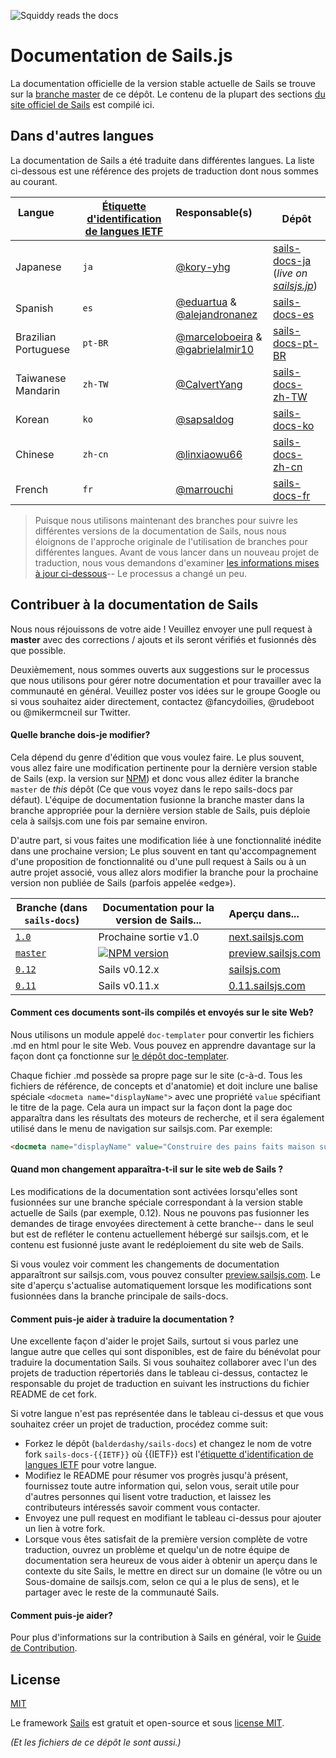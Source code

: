 ![Squiddy reads the docs](http://sailsjs.com/images/squidford_swimming.png)

# Documentation de Sails.js

La documentation officielle de la version stable actuelle de Sails se trouve sur la [branche master](github.com/balderdashy/sails-docs) de ce dépôt. Le contenu de la plupart des sections [du site officiel de Sails](http://sailsjs.com) est compilé ici.


## Dans d'autres langues

La documentation de Sails a été traduite dans différentes langues. La liste ci-dessous est une référence des projets de traduction dont nous sommes au courant.

| Langue                     | [Étiquette d'identification de langues IETF](https://fr.wikipedia.org/wiki/%C3%89tiquette_d%27identification_de_langues_IETF)  | Responsable(s)        | Dépôt |
| ---------------------------- | ------- | ------------------ | ---------------------------------- |
| Japanese                     | `ja`    | [@kory-yhg](https://github.com/kory-yhg)      | [sails-docs-ja](https://github.com/balderdashy/sails-docs/tree/ja) <br/>(_live on [sailsjs.jp](http://sailsjs.jp)_)
| Spanish                      | `es`    | [@eduartua](https://github.com/eduartua/) & [@alejandronanez](https://github.com/alejandronanez)   | [sails-docs-es](https://github.com/eduartua/sails-docs-es)
| Brazilian Portuguese         | `pt-BR` | [@marceloboeira](https://github.com/marceloboeira) & [@gabrielalmir10](https://github.com/gabrielalmir10)   | [sails-docs-pt-BR](https://github.com/balderdashy/sails-docs/tree/pt-BR)
| Taiwanese Mandarin           | `zh-TW` | [@CalvertYang](https://github.com/CalvertYang)   | [sails-docs-zh-TW](https://github.com/balderdashy/sails-docs/tree/zh-TW)
| Korean                       | `ko`    | [@sapsaldog](https://github.com/sapsaldog)   | [sails-docs-ko](https://github.com/balderdashy/sails-docs/tree/ko)
| Chinese                      | `zh-cn`    | [@linxiaowu66](https://github.com/linxiaowu66)   | [sails-docs-zh-cn](https://github.com/linxiaowu66/sails-docs-zh-cn)
| French                       | `fr`    | [@marrouchi](https://github.com/marrouchi)   | [sails-docs-fr](https://github.com/marrouchi/sails-docs-fr)

> Puisque nous utilisons maintenant des branches pour suivre les différentes versions de la documentation de Sails, nous nous éloignons de l'approche originale de l'utilisation de branches pour différentes langues.  Avant de vous lancer dans un nouveau projet de traduction, nous vous demandons d'examiner [les informations mises à jour ci-dessous](#how-can-i-help-translate-the-documentation)-- Le processus a changé un peu.



## Contribuer à la documentation de Sails

Nous nous réjouissons de votre aide ! Veuillez envoyer une pull request à **master** avec des corrections / ajouts et ils seront vérifiés et fusionnés dès que possible.

Deuxièmement, nous sommes ouverts aux suggestions sur le processus que nous utilisons pour gérer notre documentation et pour travailler avec la communauté en général. Veuillez poster vos idées sur le groupe Google ou si vous souhaitez aider directement, contactez @fancydoilies, @rudeboot ou @mikermcneil sur Twitter.

#### Quelle branche dois-je modifier?

Cela dépend du genre d'édition que vous voulez faire. Le plus souvent, vous allez faire une modification pertinente pour la dernière version stable de Sails (exp. la version sur [NPM](npmjs.org/package/sails)) et donc vous allez éditer la branche `master` de _this_ dépôt (Ce que vous voyez dans le repo sails-docs par défaut).  L'équipe de documentation fusionne la branche master dans la branche appropriée pour la dernière version stable de Sails, puis déploie cela à sailsjs.com une fois par semaine environ.

D'autre part, si vous faites une modification liée à une fonctionnalité inédite dans une prochaine version; Le plus souvent en tant qu'accompagnement d'une proposition de fonctionnalité ou d'une pull request à Sails ou à un autre projet associé, vous allez alors modifier la branche pour la prochaine version non publiée de Sails (parfois appelée «edge»).

| Branche (dans `sails-docs`)                    | Documentation pour la version de Sails...                                   | Aperçu dans...      |
|-------------------------------------------------------------------------------------|------------------------|:-------------------|
| [`1.0`](https://github.com/balderdashy/sails-docs/tree/1.0) | Prochaine sortie v1.0                           | [next.sailsjs.com](http://next.sailsjs.com)
| [`master`](https://github.com/balderdashy/sails-docs/tree/master) | [![NPM version](https://badge.fury.io/js/sails.png)](http://badge.fury.io/js/sails) | [preview.sailsjs.com](http://preview.sailsjs.com)
| [`0.12`](https://github.com/balderdashy/sails-docs/tree/0.12) | Sails v0.12.x | [sailsjs.com](http://sailsjs.com)
| [`0.11`](https://github.com/balderdashy/sails-docs/tree/0.11) | Sails v0.11.x           | [0.11.sailsjs.com](http://0.11.sailsjs.com)


#### Comment ces documents sont-ils compilés et envoyés sur le site Web?

Nous utilisons un module appelé `doc-templater` pour convertir les fichiers .md en html pour le site Web. Vous pouvez en apprendre davantage sur la façon dont ça fonctionne sur [le dépôt doc-templater](https://github.com/uncletammy/doc-templater).

Chaque fichier .md possède sa propre page sur le site (c-à-d. Tous les fichiers de référence, de concepts et d'anatomie) et doit inclure une balise spéciale `<docmeta name="displayName">` avec une propriété `value` spécifiant le titre de la page. Cela aura un impact sur la façon dont la page doc apparaîtra dans les résultats des moteurs de recherche, et il sera également utilisé dans le menu de navigation sur sailsjs.com. Par exemple:

```markdown
<docmeta name="displayName" value="Construire des pains faits maison sur mesure">
```

#### Quand mon changement apparaîtra-t-il sur le site web de Sails ?

Les modifications de la documentation sont activées lorsqu'elles sont fusionnées sur une branche spéciale correspondant à la version stable actuelle de Sails (par exemple, 0.12). Nous ne pouvons pas fusionner les demandes de tirage envoyées directement à cette branche-- dans le seul but est de refléter le contenu actuellement hébergé sur sailsjs.com, et le contenu est fusionné juste avant le redéploiement du site web de Sails.

Si vous voulez voir comment les changements de documentation apparaîtront sur sailsjs.com, vous pouvez consulter [preview.sailsjs.com](http://preview.sailsjs.com). Le site d'aperçu s'actualise automatiquement lorsque les modifications sont fusionnées dans la branche principale de sails-docs.


#### Comment puis-je aider à traduire la documentation ?

Une excellente façon d'aider le projet Sails, surtout si vous parlez une langue autre que celles qui sont disponibles, est de faire du bénévolat pour traduire la documentation Sails. Si vous souhaitez collaborer avec l'un des projets de traduction répertoriés dans le tableau ci-dessus, contactez le responsable du projet de traduction en suivant les instructions du fichier README de cet fork.

Si votre langue n'est pas représentée dans le tableau ci-dessus et que vous souhaitez créer un projet de traduction, procédez comme suit:

+ Forkez le dépôt (`balderdashy/sails-docs`) et changez le nom de votre fork `sails-docs-{{IETF}}` où {{IETF}} est l'[étiquette d'identification de langues IETF](https://fr.wikipedia.org/wiki/%C3%89tiquette_d%27identification_de_langues_IETF) pour votre langue.
+ Modifiez le README pour résumer vos progrès jusqu'à présent, fournissez toute autre information qui, selon vous, serait utile pour d'autres personnes qui lisent votre traduction, et laissez les contributeurs intéressés savoir comment vous contacter.
+ Envoyez une pull request en modifiant le tableau ci-dessus pour ajouter un lien à votre fork.
+ Lorsque vous êtes satisfait de la première version complète de votre traduction, ouvrez un problème et quelqu'un de notre équipe de documentation sera heureux de vous aider à obtenir un aperçu dans le contexte du site Sails, le mettre en direct sur un domaine (le vôtre ou un Sous-domaine de sailsjs.com, selon ce qui a le plus de sens), et le partager avec le reste de la communauté Sails.


#### Comment puis-je aider?

Pour plus d'informations sur la contribution à Sails en général, voir le [Guide de Contribution](sailsjs.com/documentation/contributing).



## License

[MIT](./LICENSE.md)

Le framework [Sails](http://sailsjs.com) est gratuit et open-source et sous [license MIT](http://sailsjs.com/license).

_(Et les fichiers de ce dépôt le sont aussi.)_

